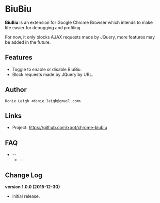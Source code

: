 BiuBiu
===========

**BiuBiu** is an extension for Google Chrome Browser which intends to make life easier for debugging and profiling.

For now, it only blocks AJAX requests made by JQuery, more features may be added in the future.

Features
--------

* Toggle to enable or disable BiuBiu.
* Block requests made by JQuery by URL.

Author
------

```
Donie Leigh <donie.leigh@gmail.com>
```

Links
-----

* Project:      https://github.com/xbot/chrome-biubiu

FAQ
---

* **--**
  * --

Change Log
----------

**version 1.0.0 (2015-12-30)**

* Initial release.
